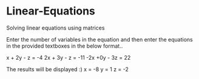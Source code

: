 # Linear-Equations
Solving linear equations using matrices

Enter the number of variables in the equation and then enter the equations in the provided textboxes in the below format..

x + 2y - z = -4
2x + 3y - z = -11
-2x +0y - 3z = 22

The results will be displayed :)
x = -8
y = 1
z = -2
